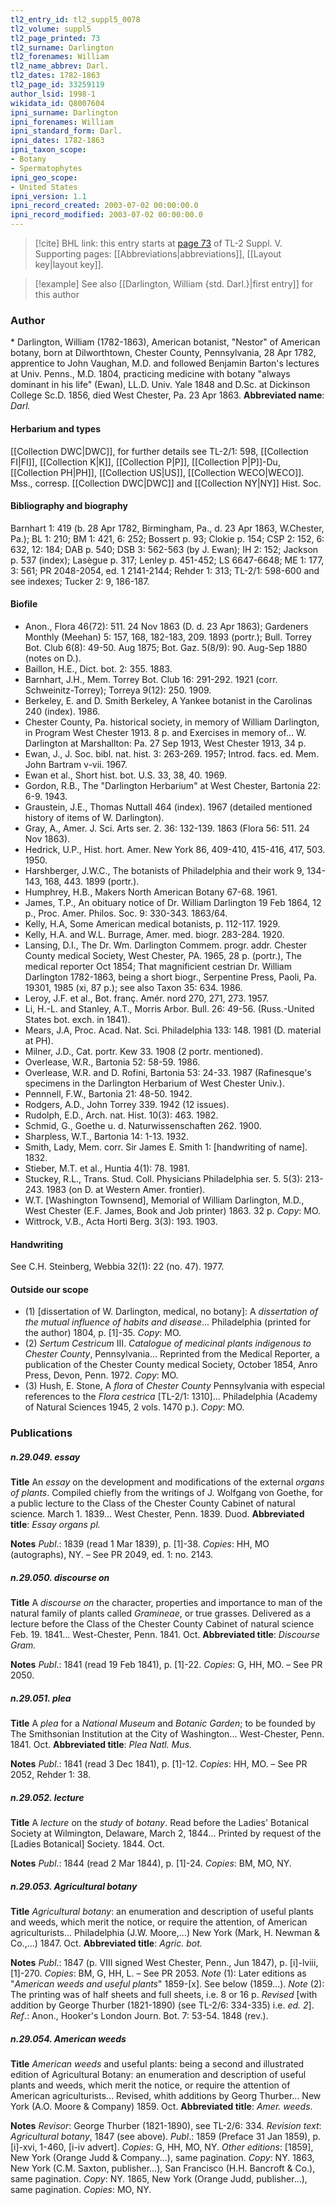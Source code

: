 ```yaml
---
tl2_entry_id: tl2_suppl5_0078
tl2_volume: suppl5
tl2_page_printed: 73
tl2_surname: Darlington
tl2_forenames: William
tl2_name_abbrev: Darl.
tl2_dates: 1782-1863
tl2_page_id: 33259119
author_lsid: 1998-1
wikidata_id: Q8007604
ipni_surname: Darlington
ipni_forenames: William
ipni_standard_form: Darl.
ipni_dates: 1782-1863
ipni_taxon_scope: 
- Botany
- Spermatophytes
ipni_geo_scope: 
- United States
ipni_version: 1.1
ipni_record_created: 2003-07-02 00:00:00.0
ipni_record_modified: 2003-07-02 00:00:00.0
---
```



> [!cite] BHL link: this entry starts at [page 73](https://www.biodiversitylibrary.org/page/33259119) of TL-2 Suppl. V.
> Supporting pages: [[Abbreviations|abbreviations]], [[Layout key|layout key]].

> [!example] See also [[Darlington, William {std. Darl.}|first entry]] for this author

### Author

\* Darlington, William (1782-1863), American botanist, "Nestor" of American botany, born at Dilworthtown, Chester County, Pennsylvania, 28 Apr 1782, apprentice to John Vaughan, M.D. and followed Benjamin Barton's lectures at Univ. Penns., M.D. 1804, practicing medicine with botany "always dominant in his life" (Ewan), LL.D. Univ. Yale 1848 and D.Sc. at Dickinson College Sc.D. 1856, died West Chester, Pa. 23 Apr 1863. 
**Abbreviated name**: *Darl.*

#### Herbarium and types

[[Collection DWC|DWC]], for further details see TL-2/1: 598, [[Collection FI|FI]], [[Collection K|K]], [[Collection P|P]], [[Collection P|P]]-Du, [[Collection PH|PH]], [[Collection US|US]], [[Collection WECO|WECO]]. Mss., corresp. [[Collection DWC|DWC]] and [[Collection NY|NY]] Hist. Soc.

#### Bibliography and biography

Barnhart 1: 419 (b. 28 Apr 1782, Birmingham, Pa., d. 23 Apr 1863, W.Chester, Pa.); BL 1: 210; BM 1: 421, 6: 252; Bossert p. 93; Clokie p. 154; CSP 2: 152, 6: 632, 12: 184; DAB p. 540; DSB 3: 562-563 (by J. Ewan); IH 2: 152; Jackson p. 537 (index); Lasègue p. 317; Lenley p. 451-452; LS 6647-6648; ME 1: 177, 3: 561; PR 2048-2054, ed. 1 2141-2144; Rehder 1: 313; TL-2/1: 598-600 and see indexes; Tucker 2: 9, 186-187.

#### Biofile

- Anon., Flora 46(72): 511. 24 Nov 1863 (D. d. 23 Apr 1863); Gardeners Monthly (Meehan) 5: 157, 168, 182-183, 209. 1893 (portr.); Bull. Torrey Bot. Club 6(8): 49-50. Aug 1875; Bot. Gaz. 5(8/9): 90. Aug-Sep 1880 (notes on D.).
- Baillon, H.E., Dict. bot. 2: 355. 1883.
- Barnhart, J.H., Mem. Torrey Bot. Club 16: 291-292. 1921 (corr. Schweinitz-Torrey); Torreya 9(12): 250. 1909.
- Berkeley, E. and D. Smith Berkeley, A Yankee botanist in the Carolinas 240 (index). 1986.
- Chester County, Pa. historical society, in memory of William Darlington, in Program West Chester 1913. 8 p. and Exercises in memory of... W. Darlington at Marshallton: Pa. 27 Sep 1913, West Chester 1913, 34 p.
- Ewan, J., J. Soc. bibl. nat. hist. 3: 263-269. 1957; Introd. facs. ed. Mem. John Bartram v-vii. 1967.
- Ewan et al., Short hist. bot. U.S. 33, 38, 40. 1969.
- Gordon, R.B., The "Darlington Herbarium" at West Chester, Bartonia 22: 6-9. 1943.
- Graustein, J.E., Thomas Nuttall 464 (index). 1967 (detailed mentioned history of items of W. Darlington).
- Gray, A., Amer. J. Sci. Arts ser. 2. 36: 132-139. 1863 (Flora 56: 511. 24 Nov 1863).
- Hedrick, U.P., Hist. hort. Amer. New York 86, 409-410, 415-416, 417, 503. 1950.
- Harshberger, J.W.C., The botanists of Philadelphia and their work 9, 134-143, 168, 443. 1899 (portr.).
- Humphrey, H.B., Makers North American Botany 67-68. 1961.
- James, T.P., An obituary notice of Dr. William Darlington 19 Feb 1864, 12 p., Proc. Amer. Philos. Soc. 9: 330-343. 1863/64.
- Kelly, H.A, Some American medical botanists, p. 112-117. 1929.
- Kelly, H.A. and W.L. Burrage, Amer. med. biogr. 283-284. 1920.
- Lansing, D.I., The Dr. Wm. Darlington Commem. progr. addr. Chester County medical Society, West Chester, PA. 1965, 28 p. (portr.), The medical reporter Oct 1854; That magnificient cestrian Dr. William Darlington 1782-1863, being a short biogr., Serpentine Press, Paoli, Pa. 19301, 1985 (xi, 87 p.); see also Taxon 35: 634. 1986.
- Leroy, J.F. et al., Bot. franç. Amér. nord 270, 271, 273. 1957.
- Li, H.-L. and Stanley, A.T., Morris Arbor. Bull. 26: 49-56. (Russ.-United States bot. exch. in 1841).
- Mears, J.A, Proc. Acad. Nat. Sci. Philadelphia 133: 148. 1981 (D. material at PH).
- Milner, J.D., Cat. portr. Kew 33. 1908 (2 portr. mentioned).
- Overlease, W.R., Bartonia 52: 58-59. 1986.
- Overlease, W.R. and D. Rofini, Bartonia 53: 24-33. 1987 (Rafinesque's specimens in the Darlington Herbarium of West Chester Univ.).
- Pennnell, F.W., Bartonia 21: 48-50. 1942.
- Rodgers, A.D., John Torrey 339. 1942 (12 issues).
- Rudolph, E.D., Arch. nat. Hist. 10(3): 463. 1982.
- Schmid, G., Goethe u. d. Naturwissenschaften 262. 1900.
- Sharpless, W.T., Bartonia 14: 1-13. 1932.
- Smith, Lady, Mem. corr. Sir James E. Smith 1: \[handwriting of name\]. 1832.
- Stieber, M.T. et al., Huntia 4(1): 78. 1981.
- Stuckey, R.L., Trans. Stud. Coll. Physicians Philadelphia ser. 5. 5(3): 213-243. 1983 (on D. at Western Amer. frontier).
- W.T. \[Washington Townsend\], Memorial of William Darlington, M.D., West Chester (E.F. James, Book and Job printer) 1863. 32 p. *Copy*: MO.
- Wittrock, V.B., Acta Horti Berg. 3(3): 193. 1903.

#### Handwriting

See C.H. Steinberg, Webbia 32(1): 22 (no. 47). 1977.

#### Outside our scope

- (1) \[dissertation of W. Darlington, medical, no botany\]: A *dissertation of the mutual influence of habits and disease*... Philadelphia (printed for the author) 1804, p. \[1\]-35. *Copy*: MO.
- (2) *Sertum Cestricum* III. *Catalogue of medicinal plants indigenous to Chester County*, Pennsylvania... Reprinted from the Medical Reporter, a publication of the Chester County medical Society, October 1854, Anro Press, Devon, Penn. 1972. *Copy*: MO.
- (3) Hush, E. Stone, A *flora* of *Chester County* Pennsylvania with especial references to the *Flora cestrica* \[TL-2/1: 1310\]... Philadelphia (Academy of Natural Sciences 1945, 2 vols. 1470 p.). *Copy*: MO.

### Publications

##### n.29.049. essay

**Title**
An *essay* on the development and modifications of the external *organs of plants*. Compiled chiefly from the writings of J. Wolfgang von Goethe, for a public lecture to the Class of the Chester County Cabinet of natural science. March 1. 1839... West Chester, Penn. 1839. Duod.
**Abbreviated title**: *Essay organs pl.*

**Notes**
*Publ*.: 1839 (read 1 Mar 1839), p. \[1\]-38. *Copies*: HH, MO (autographs), NY. – See PR 2049, ed. 1: no. 2143.

##### n.29.050. discourse on

**Title**
A *discourse on* the character, properties and importance to man of the natural family of plants called *Gramineae*, or true grasses. Delivered as a lecture before the Class of the Chester County Cabinet of natural science Feb. 19. 1841... West-Chester, Penn. 1841. Oct.
**Abbreviated title**: *Discourse Gram.*

**Notes**
*Publ*.: 1841 (read 19 Feb 1841), p. \[1\]-22. *Copies*: G, HH, MO. – See PR 2050.

##### n.29.051. plea

**Title**
A *plea* for a *National Museum* and *Botanic Garden*; to be founded by The Smithsonian Institution at the City of Washington... West-Chester, Penn. 1841. Oct.
**Abbreviated title**: *Plea Natl. Mus.*

**Notes**
*Publ*.: 1841 (read 3 Dec 1841), p. \[1\]-12. *Copies*: HH, MO. – See PR 2052, Rehder 1: 38.

##### n.29.052. lecture

**Title**
A *lecture* on the *study* of *botany*. Read before the Ladies' Botanical Society at Wilmington, Delaware, March 2, 1844... Printed by request of the \[Ladies Botanical\] Society. 1844. Oct.

**Notes**
*Publ*.: 1844 (read 2 Mar 1844), p. \[1\]-24. *Copies*: BM, MO, NY.

##### n.29.053. Agricultural botany

**Title**
*Agricultural botany*: an enumeration and description of useful plants and weeds, which merit the notice, or require the attention, of American agriculturists... Philadelphia (J.W. Moore,...) New York (Mark, H. Newman & Co.,...) 1847. Oct.
**Abbreviated title**: *Agric. bot.*

**Notes**
*Publ*.: 1847 (p. VIII signed West Chester, Penn., Jun 1847), p. \[i\]-lviii, \[1\]-270. *Copies*: BM, G, HH, L. – See PR 2053.
*Note* (1): Later editions as "*American weeds and useful plants*" 1859-\[x\]. See below (1859...).
*Note* (2): The printing was of half sheets and full sheets, i.e. 8 or 16 p.
*Revised* \[with addition by George Thurber (1821-1890) (see TL-2/6: 334-335) i.e. *ed. 2*\].
*Ref*.: Anon., Hooker's London Journ. Bot. 7: 53-54. 1848 (rev.).

##### n.29.054. American weeds

**Title**
*American weeds* and useful plants: being a second and illustrated edition of Agricultural Botany: an enumeration and description of useful plants and weeds, which merit the notice, or require the attention of American agriculturists... Revised, whith additions by Georg Thurber... New York (A.O. Moore & Company) 1859. Oct.
**Abbreviated title**: *Amer. weeds*.

**Notes**
*Revisor*: George Thurber (1821-1890), see TL-2/6: 334.
*Revision text*: *Agricultural botany*, 1847 (see above).
*Publ*.: 1859 (Preface 31 Jan 1859), p. \[i\]-xvi, 1-460, \[i-iv advert\]. *Copies*: G, HH, MO, NY.
*Other editions*: \[1859\], New York (Orange Judd & Company...), same pagination. *Copy*: NY.
1863, New York (C.M. Saxton, publisher...), San Francisco (H.H. Bancroft & Co.), same pagination. *Copy*: NY.
1865, New York (Orange Judd, publisher...), same pagination. *Copies*: MO, NY.

